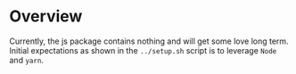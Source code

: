 # Overview

Currently, the js package contains nothing and will get some love long term.
Initial expectations as shown in the `../setup.sh` script is to leverage `Node` and `yarn`.